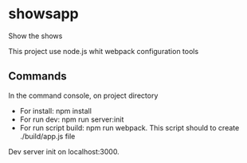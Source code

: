 # showsapp
Show the shows

This project use node.js whit webpack configuration tools

## Commands

In the command console, on project directory

- For install: npm install
- For run dev: npm run server:init
- For run script build:  npm  run webpack. This script should to create ./build/app.js file

Dev server init on localhost:3000.

